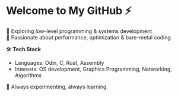 # Welcome to My GitHub ⚡  

🔹 Exploring low-level programming & systems development  
🔹 Passionate about performance, optimization & bare-metal coding  

🛠 **Tech Stack**  
- Languages: Odin, C, Rust, Assembly  
- Interests: OS development, Graphics Programming, Networking, Algorithms

🚀 Always experimenting, always learning.  
